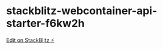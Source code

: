 # stackblitz-webcontainer-api-starter-f6kw2h

[Edit on StackBlitz ⚡️](https://stackblitz.com/edit/stackblitz-webcontainer-api-starter-f6kw2h)